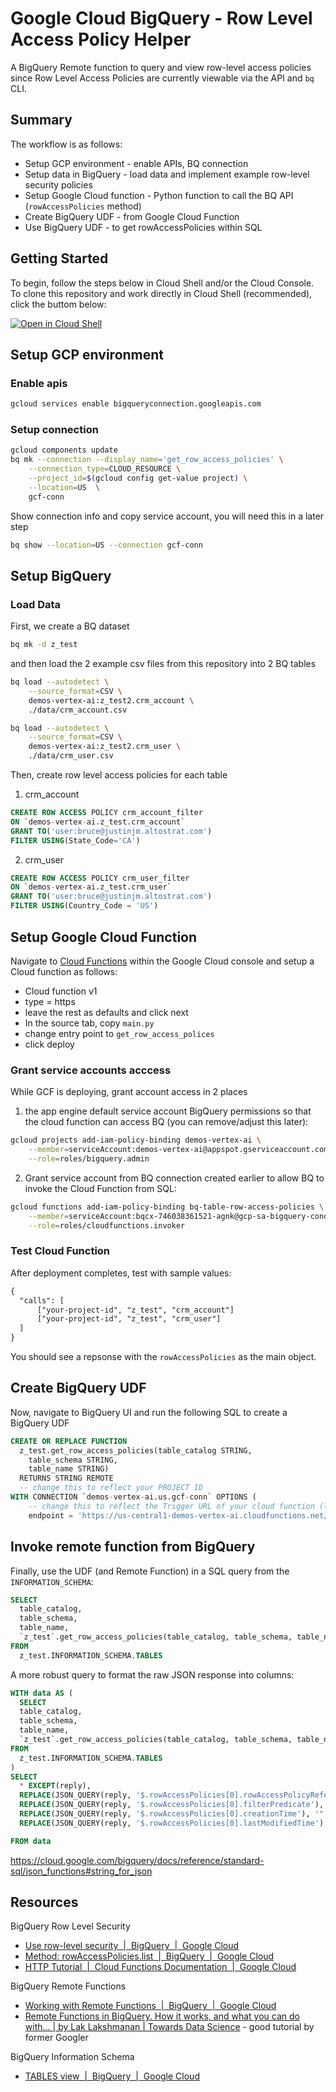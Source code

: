 # Google Cloud BigQuery - Row Level Access Policy Helper

A BigQuery Remote function to query and view row-level access policies since Row Level Access Policies are currently viewable via the API and `bq` CLI.

## Summary

The workflow is as follows:

* Setup GCP environment - enable APIs, BQ connection
* Setup data in BigQuery - load data and implement example row-level security policies
* Setup Google Cloud function - Python function to call the BQ API (`rowAccessPolicies` method)
* Create BigQuery UDF - from Google Cloud Function  
* Use BigQuery UDF - to get rowAccessPolicies within SQL 

## Getting Started

To begin, follow the steps below in Cloud Shell and/or the Cloud Console. To clone this repository and work directly in Cloud Shell (recommended), click the buttom below:

[![Open in Cloud Shell](https://gstatic.com/cloudssh/images/open-btn.svg)](https://shell.cloud.google.com/cloudshell/editor?cloudshell_git_repo=https://github.com/justinjm/gcp-bigquery-row-level-access)


## Setup GCP environment 

### Enable apis

```sh
gcloud services enable bigqueryconnection.googleapis.com
```

### Setup connection

```sh
gcloud components update
bq mk --connection --display_name='get_row_access_policies' \
    --connection_type=CLOUD_RESOURCE \
    --project_id=$(gcloud config get-value project) \
    --location=US  \
    gcf-conn
```

Show connection info and copy service account, you will need this in a later step

```sh
bq show --location=US --connection gcf-conn
```

## Setup BigQuery 

### Load Data

First, we create a BQ dataset

```sh
bq mk -d z_test 
```

and then load the 2 example csv files from this repository into 2 BQ tables

```sh
bq load --autodetect \
    --source_format=CSV \
    demos-vertex-ai:z_test2.crm_account \
    ./data/crm_account.csv
```

```sh
bq load --autodetect \
    --source_format=CSV \
    demos-vertex-ai:z_test2.crm_user \
    ./data/crm_user.csv
```

Then, create row level access policies for each table

1. crm_account

```sql
CREATE ROW ACCESS POLICY crm_account_filter
ON `demos-vertex-ai.z_test.crm_account`
GRANT TO('user:bruce@justinjm.altostrat.com')
FILTER USING(State_Code='CA')
```

2. crm_user

```sql
CREATE ROW ACCESS POLICY crm_user_filter
ON `demos-vertex-ai.z_test.crm_user`
GRANT TO('user:bruce@justinjm.altostrat.com')
FILTER USING(Country_Code = 'US')
```

## Setup Google Cloud Function

Navigate to [Cloud Functions](https://console.cloud.google.com/functions) within the Google Cloud console and setup a Cloud function as follows: 

* Cloud function v1
* type = https
* leave the rest as defaults and click next 
* In the source tab, copy `main.py` 
* change entry point to `get_row_access_polices`
* click deploy

### Grant service accounts acccess

While GCF is deploying, grant account access in 2 places

1. the app engine default service account BigQuery permissions  so that the cloud function can access BQ (you can remove/adjust this later):

```sh
gcloud projects add-iam-policy-binding demos-vertex-ai \
    --member=serviceAccount:demos-vertex-ai@appspot.gserviceaccount.com \
    --role=roles/bigquery.admin
```

2. Grant service account from BQ connection created earlier to allow BQ to invoke the Cloud Function from SQL:

```sh
gcloud functions add-iam-policy-binding bq-table-row-access-policies \
    --member=serviceAccount:bqcx-746038361521-agnk@gcp-sa-bigquery-condel.iam.gserviceaccount.com \
    --role=roles/cloudfunctions.invoker
```

### Test Cloud Function 

After deployment completes, test with sample values:

```txt
{
  "calls": [
      ["your-project-id", "z_test", "crm_account"]
      ["your-project-id", "z_test", "crm_user"]
  ]
}
```

You should see a repsonse with the `rowAccessPolicies` as the main object. 

## Create BigQuery UDF

Now, navigate to BigQuery UI and run the following SQL to create a BigQuery UDF

```sql
CREATE OR REPLACE FUNCTION
  z_test.get_row_access_policies(table_catalog STRING,
    table_schema STRING,
    table_name STRING)
  RETURNS STRING REMOTE
  -- change this to reflect your PROJECT ID
WITH CONNECTION `demos-vertex-ai.us.gcf-conn` OPTIONS (
    -- change this to reflect the Trigger URL of your cloud function (look for the TRIGGER tab)
    endpoint = 'https://us-central1-demos-vertex-ai.cloudfunctions.net/bq-table-row-access-policies' )
```

## Invoke remote function from BigQuery

Finally, use the UDF (and Remote Function) in a SQL query from the `INFORMATION_SCHEMA`: 

```sql
SELECT
  table_catalog,
  table_schema,
  table_name,
  `z_test`.get_row_access_policies(table_catalog, table_schema, table_name) as rowAccessPolicies
FROM
  z_test.INFORMATION_SCHEMA.TABLES
```

A more robust query to format the raw JSON response into columns: 

```sql
WITH data AS (
  SELECT
  table_catalog,
  table_schema,
  table_name,
  `z_test`.get_row_access_policies(table_catalog, table_schema, table_name) as reply
FROM
  z_test.INFORMATION_SCHEMA.TABLES
) 
SELECT
  * EXCEPT(reply),
  REPLACE(JSON_QUERY(reply, '$.rowAccessPolicies[0].rowAccessPolicyReference.policyId'), '"', '') AS policyId,
  REPLACE(JSON_QUERY(reply, '$.rowAccessPolicies[0].filterPredicate'), '"', '') AS filterPredicate,
  REPLACE(JSON_QUERY(reply, '$.rowAccessPolicies[0].creationTime'), '"', '') AS creationTime,
  REPLACE(JSON_QUERY(reply, '$.rowAccessPolicies[0].lastModifiedTime'), '"', '') AS lastModifiedTime

FROM data
```

<https://cloud.google.com/bigquery/docs/reference/standard-sql/json_functions#string_for_json>

## Resources

BigQuery Row Level Security

* [Use row-level security  |  BigQuery  |  Google Cloud](https://cloud.google.com/bigquery/docs/managing-row-level-security#bq)
* [Method: rowAccessPolicies.list  |  BigQuery  |  Google Cloud](https://cloud.google.com/bigquery/docs/reference/rest/v2/rowAccessPolicies/list#RowAccessPolicy)
* [HTTP Tutorial  |  Cloud Functions Documentation  |  Google Cloud](https://cloud.google.com/functions/docs/tutorials/http-1st-gen)

BigQuery Remote Functions

* [Working with Remote Functions  |  BigQuery  |  Google Cloud](https://cloud.google.com/bigquery/docs/reference/standard-sql/remote-functions#sample_code)
* [Remote Functions in BigQuery. How it works, and what you can do with… | by Lak Lakshmanan | Towards Data Science](https://towardsdatascience.com/remote-functions-in-bigquery-af9921498438) - good tutorial by former Googler

BigQuery Information Schema

* [TABLES view  |  BigQuery  |  Google Cloud](https://cloud.google.com/bigquery/docs/information-schema-tables)

